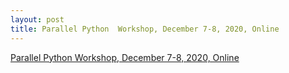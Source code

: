 ```yaml
---
layout: post
title: Parallel Python  Workshop, December 7-8, 2020, Online
---
```

[Parallel Python  Workshop, December 7-8, 2020, Online]()

